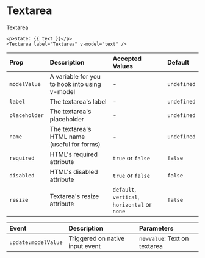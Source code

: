 # Textarea

Textarea

<CkTextareaExample/>

```vue
<p>State: {{ text }}</p>
<Textarea label="Textarea" v-model="text" />
```

| Prop          | Description                                   | Accepted Values                               | Default     |
| :------------ | :-------------------------------------------- | :-------------------------------------------- | :---------- |
| `modelValue`  | A variable for you to hook into using v-model | -                                             | `undefined` |
| `label`       | The textarea's label                          | -                                             | `undefined` |
| `placeholder` | The textarea's placeholder                    | -                                             | `undefined` |
| `name`        | The textarea's HTML name (useful for forms)   | -                                             | `undefined` |
| `required`    | HTML's required attribute                     | `true` or `false`                             | `false`     |
| `disabled`    | HTML's disabled attribute                     | `true` or `false`                             | `false`     |
| `resize`      | Textarea's resize attribute                   | `default`, `vertical`, `horizontal` or `none` | `false`     |

| Event               | Description                     | Parameters                   |
| :------------------ | :------------------------------ | :--------------------------- |
| `update:modelValue` | Triggered on native input event | `newValue`: Text on textarea |

<script setup>
import CkTextareaExample from './CkTextareaExample.vue'
</script>
